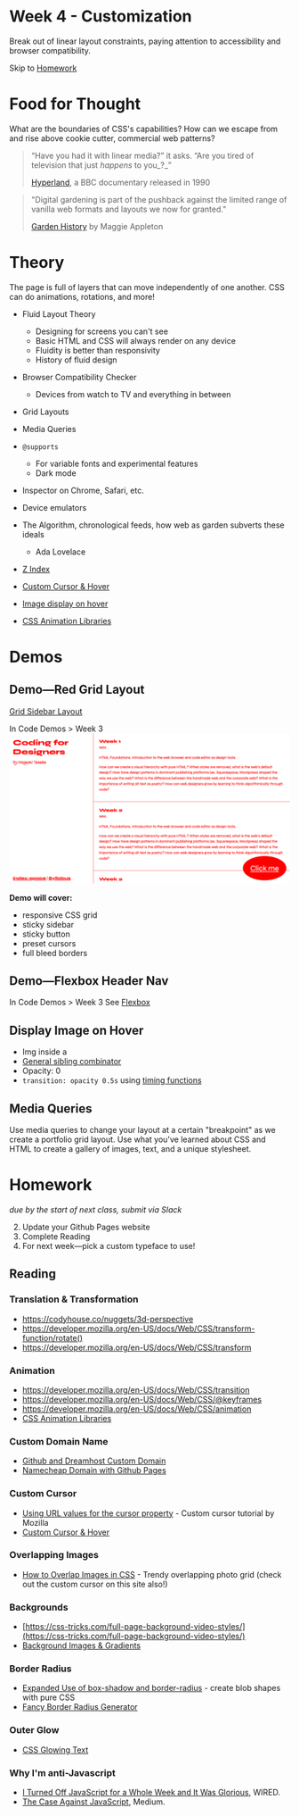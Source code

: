 # Week 4 - Customization
Break out of linear layout constraints, paying attention to accessibility and browser compatibility.

Skip to [Homework](#Homework)

# Food for Thought
What are the boundaries of CSS's capabilities? How can we escape from and rise above cookie cutter, commercial web patterns?

>“Have you had it with linear media?” it asks. “Are you tired of television that just _happens_ to you_?_”
>
>[Hyperland](https://www.are.na/blog/hyperland-intermedia-and-the-web-that-never-was), a BBC documentary released in 1990

>"Digital gardening is part of the pushback against the limited range of vanilla web formats and layouts we now for granted."
>
>[Garden History](https://maggieappleton.com/garden-history) by Maggie Appleton  

# Theory
The page is full of layers that can move independently of one another. CSS can do animations, rotations, and more!

- Fluid Layout Theory
	- Designing for screens you can't see
	- Basic HTML and CSS will always render on any device
	- Fluidity is better than responsivity
	- History of fluid design
- Browser Compatibility Checker
	- Devices from watch to TV and everything in between
- Grid Layouts
- Media Queries
- `@supports`
	- For variable fonts and experimental features
	- Dark mode
- Inspector on Chrome, Safari, etc.
- Device emulators
- The Algorithm, chronological feeds, how web as garden subverts these ideals
	- Ada Lovelace


- [Z Index](Tutorials/Z-Index.md)
- [Custom Cursor & Hover](Tutorials/Custom%20Cursor%20&%20Hover.md)
- [Image display on hover](Tutorials/Image%20display%20on%20hover.md)
- [CSS Animation Libraries](Tutorials/CSS%20Animation%20Libraries.md)

# Demos
## Demo—Red Grid Layout
[Grid Sidebar Layout](Tutorials/Grid%20Sidebar%20Layout.md)

In Code Demos > Week 3
![](attachments/Screen%20Shot%202021-04-24%20at%205.02.18%20PM.png)

**Demo will cover:**
- responsive CSS grid
- sticky sidebar
- sticky button
- preset cursors
- full bleed borders

## Demo—Flexbox Header Nav
In Code Demos > Week 3
See [Flexbox](Tutorials/Flexbox.md)

## Display Image on Hover
- Img inside a
- [General sibling combinator](https://developer.mozilla.org/en-US/docs/Web/CSS/General_sibling_combinator)
- Opacity: 0
- `transition: opacity 0.5s` using [timing functions](https://developer.mozilla.org/en-US/docs/Web/CSS/transition-timing-function)

## Media Queries
Use media queries to change your layout at a certain "breakpoint" as we create a portfolio grid layout. Use what you've learned about CSS and HTML to create a gallery of images, text, and a unique stylesheet.

# Homework
_due by the start of next class, submit via Slack_

2.  Update your Github Pages website
3.  Complete Reading
4.  For next week—pick a custom typeface to use!

## Reading
### Translation & Transformation
- https://codyhouse.co/nuggets/3d-perspective
- https://developer.mozilla.org/en-US/docs/Web/CSS/transform-function/rotate()
- https://developer.mozilla.org/en-US/docs/Web/CSS/transform

### Animation
- https://developer.mozilla.org/en-US/docs/Web/CSS/transition
- https://developer.mozilla.org/en-US/docs/Web/CSS/@keyframes
- https://developer.mozilla.org/en-US/docs/Web/CSS/animation
- [CSS Animation Libraries](Tutorials/CSS%20Animation%20Libraries.md)

### Custom Domain Name
- [Github and Dreamhost Custom Domain](https://medium.com/@melissamcewen/getting-github-pages-to-work-with-a-dreamhost-domain-5fcefac93063)
- [Namecheap Domain with Github Pages](https://www.namecheap.com/support/knowledgebase/article.aspx/9645/2208/how-do-i-link-my-domain-to-github-pages/)

### Custom Cursor
- [Using URL values for the cursor property](https://developer.mozilla.org/en-US/docs/Web/CSS/CSS_Basic_User_Interface/Using_URL_values_for_the_cursor_property) - Custom cursor tutorial by Mozilla
- [Custom Cursor & Hover](Tutorials/Custom%20Cursor%20&%20Hover.md)

### Overlapping Images
- [How to Overlap Images in CSS](https://bricampgomez.com/blog/how-to-overlap-images-in-css/) - Trendy overlapping photo grid (check out the custom cursor on this site also!)

### Backgrounds
- [https://css-tricks.com/full-page-background-video-styles/](https://css-tricks.com/full-page-background-video-styles/)
- [Background Images & Gradients](Tutorials/Background%20Images%20&%20Gradients.md)

### Border Radius
- [Expanded Use of box-shadow and border-radius](https://moderncss.dev/expanded-use-of-box-shadow-and-border-radius/) - create blob shapes with pure CSS
- [Fancy Border Radius Generator](https://9elements.github.io/fancy-border-radius)

### Outer Glow
- [CSS Glowing Text](https://www.w3schools.com/howto/howto_css_glowing_text.asp)

### Why I'm anti-Javascript
- [I Turned Off JavaScript for a Whole Week and It Was Glorious](https://www.wired.com/2015/11/i-turned-off-javascript-for-a-whole-week-and-it-was-glorious/), WIRED.
- [The Case Against JavaScript](https://medium.com/javascript-non-grata/the-case-against-javascript-75854c07bfba), Medium.

